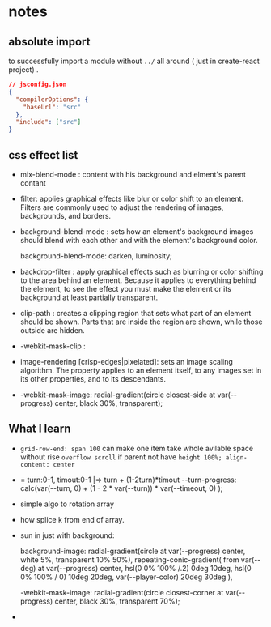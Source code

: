 # notes

## absolute import 
to successfully import a module without `../` all around ( just in create-react project) .

```json
// jsconfig.json
{
  "compilerOptions": {
    "baseUrl": "src"
  },
  "include": ["src"]
}
```

## css effect list

- mix-blend-mode : content with his background and elment's parent contant

- filter: applies graphical effects like blur or color shift to an element. Filters are commonly used to adjust the rendering of images, backgrounds, and borders.

- background-blend-mode : sets how an element's background images should blend with each other and with the element's background color.

  background-blend-mode: darken, luminosity;
- backdrop-filter : apply graphical effects such as blurring or color shifting to the area behind an element. Because it applies to everything behind the element, to see the effect you must make the element or its background at least partially transparent.
- clip-path : creates a clipping region that sets what part of an element should be shown. Parts that are inside the region are shown, while those outside are hidden.
- -webkit-mask-clip :
- image-rendering [crisp-edges|pixelated]: sets an image scaling algorithm. The property applies to an element itself, to any images set in its other properties, and to its descendants.
- -webkit-mask-image: radial-gradient(circle closest-side at var(--progress) center, black 30%, transparent);

## What I learn

- `grid-row-end: span 100` can make one item take whole avilable space without rise `overflow scroll` if parent not have `height 100%; align-content: center` 
- = turn:0-1, timout:0-1 |=> turn + (1-2turn)*timout 
  --turn-progress: calc(var(--turn, 0) + (1 - 2 * var(--turn)) * var(--timeout, 0) );
- simple algo to rotation array
- how splice k from end of array.
- sun in just with background:

  background-image: radial-gradient(circle at var(--progress) center, white 5%, transparent 10% 50%),
  repeating-conic-gradient(
  from var(--deg) at var(--progress) center,
  hsl(0 0% 100% /.2) 0deg 10deg,
  hsl(0 0% 100% / 0) 10deg 20deg,
  var(--player-color) 20deg 30deg
  ),

  -webkit-mask-image: radial-gradient(circle closest-corner at var(--progress) center, black 30%, transparent 70%);
- 